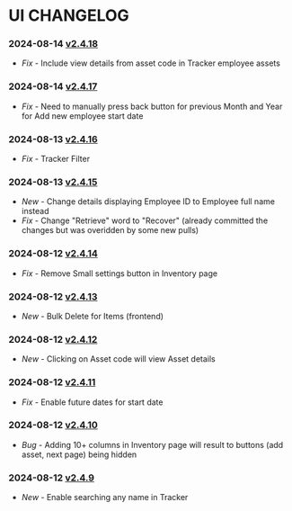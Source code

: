 # UI CHANGELOG
### 2024-08-14 [v2.4.18](https://connect.zoho.com/portal/intranet/task/623367000000579041)
- *Fix* - Include view details from asset code in Tracker employee assets

### 2024-08-14 [v2.4.17](https://connect.zoho.com/portal/intranet/task/623367000000510432)
- *Fix* - Need to manually press back button for previous Month and Year for Add new employee start date

### 2024-08-13 [v2.4.16](https://connect.zoho.com/portal/intranet/task/623367000000533577)
- *Fix* - Tracker Filter

### 2024-08-13 [v2.4.15](https://connect.zoho.com/portal/intranet/task/623367000000584121)
- *New* - Change details displaying Employee ID to Employee full name instead
- *Fix* - Change "Retrieve" word to "Recover" (already committed the changes but was overidden by some new pulls)

### 2024-08-12 [v2.4.14](https://connect.zoho.com/portal/intranet/task/623367000000584071)
- *Fix* - Remove Small settings button in Inventory page

### 2024-08-12 [v2.4.13](https://connect.zoho.com/portal/intranet/task/623367000000560167)
- *New* - Bulk Delete for Items (frontend)

### 2024-08-12 [v2.4.12](https://connect.zoho.com/portal/intranet/task/623367000000579041)
- *New* - Clicking on Asset code will view Asset details

### 2024-08-12 [v2.4.11](https://connect.zoho.com/portal/intranet/task/623367000000561013)
- *Fix* - Enable future dates for start date

### 2024-08-12 [v2.4.10](https://connect.zoho.com/portal/intranet/task/623367000000480155)
- *Bug* - Adding 10+ columns in Inventory page will result to buttons (add asset, next page) being hidden

### 2024-08-12 [v2.4.9](https://connect.zoho.com/portal/intranet/task/623367000000586865)
- *New* - Enable searching any name in Tracker